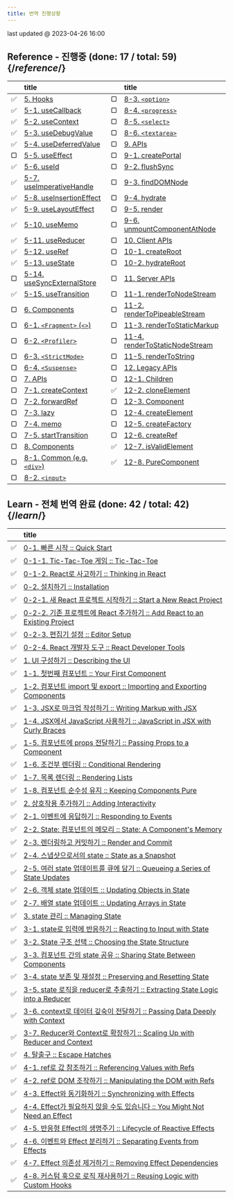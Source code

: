 ```yaml
---
title: 번역 진행상황 
---
```


<Intro>
last updated @ 2023-04-26 16:00
</Intro>

## Reference - 진행중 (done: 17 / total: 59) {/*reference*/}

|     | title                                                                |     | title                                                                                  |
| :-: | :------------------------------------------------------------------- | :-: | :------------------------------------------------------------------------------------- |
|  ✅  | [5. Hooks](/reference/react)                                         |  ▢  | [8-3. `<option>`](/reference/react-dom/components/option)                              |
|  ✅  | [5-1. useCallback](/reference/react/useCallback)                     |  ▢  | [8-4. `<progress>`](/reference/react-dom/components/progress)                          |
|  ✅  | [5-2. useContext](/reference/react/useContext)                       |  ▢  | [8-5. `<select>`](/reference/react-dom/components/select)                              |
|  ✅  | [5-3. useDebugValue](/reference/react/useDebugValue)                 |  ▢  | [8-6. `<textarea>`](/reference/react-dom/components/textarea)                          |
|  ✅  | [5-4. useDeferredValue](/reference/react/useDeferredValue)           |  ▢  | [9. APIs](/reference/react-dom)                                                        |
|  ▢  | [5-5. useEffect](/reference/react/useEffect)                         |  ▢  | [9-1. createPortal](/reference/react-dom/createPortal)                                 |
|  ✅  | [5-6. useId](/reference/react/useId)                                 |  ▢  | [9-2. flushSync](/reference/react-dom/flushSync)                                       |
|  ✅  | [5-7. useImperativeHandle](/reference/react/useImperativeHandle)     |  ▢  | [9-3. findDOMNode](/reference/react-dom/findDOMNode)                                   |
|  ✅  | [5-8. useInsertionEffect](/reference/react/useInsertionEffect)       |  ▢  | [9-4. hydrate](/reference/react-dom/hydrate)                                           |
|  ✅  | [5-9. useLayoutEffect](/reference/react/useLayoutEffect)             |  ▢  | [9-5. render](/reference/react-dom/render)                                             |
|  ✅  | [5-10. useMemo](/reference/react/useMemo)                            |  ▢  | [9-6. unmountComponentAtNode](/reference/react-dom/unmountComponentAtNode)             |
|  ✅  | [5-11. useReducer](/reference/react/useReducer)                      |  ▢  | [10. Client APIs](/reference/react-dom/client)                                         |
|  ✅  | [5-12. useRef](/reference/react/useRef)                              |  ▢  | [10-1. createRoot](/reference/react-dom/client/createRoot)                             |
|  ✅  | [5-13. useState](/reference/react/useState)                          |  ▢  | [10-2. hydrateRoot](/reference/react-dom/client/hydrateRoot)                           |
|  ▢  | [5-14. useSyncExternalStore](/reference/react/useSyncExternalStore)  |  ▢  | [11. Server APIs](/reference/react-dom/server)                                         |
|  ✅  | [5-15. useTransition](/reference/react/useTransition)                |  ▢  | [11-1. renderToNodeStream](/reference/react-dom/server/renderToNodeStream)             |
|  ▢  | [6. Components](/reference/react/components)                         |  ▢  | [11-2. renderToPipeableStream](/reference/react-dom/server/renderToPipeableStream)     |
|  ▢  | [6-1. `<Fragment>` (`<>`)](/reference/react/Fragment)                |  ▢  | [11-3. renderToStaticMarkup](/reference/react-dom/server/renderToStaticMarkup)         |
|  ▢  | [6-2. `<Profiler>`](/reference/react/Profiler)                       |  ▢  | [11-4. renderToStaticNodeStream](/reference/react-dom/server/renderToStaticNodeStream) |
|  ▢  | [6-3. `<StrictMode>`](/reference/react/StrictMode)                   |  ▢  | [11-5. renderToString](/reference/react-dom/server/renderToString)                     |
|  ▢  | [6-4. `<Suspense>`](/reference/react/Suspense)                       |  ▢  | [12. Legacy APIs](/reference/react/legacy)                                             |
|  ▢  | [7. APIs](/reference/react/apis)                                     |  ▢  | [12-1. Children](/reference/react/Children)                                            |
|  ▢  | [7-1. createContext](/reference/react/createContext)                 |  ✅  | [12-2. cloneElement](/reference/react/cloneElement)                                    |
|  ▢  | [7-2. forwardRef](/reference/react/forwardRef)                       |  ▢  | [12-3. Component](/reference/react/Component)                                          |
|  ▢  | [7-3. lazy](/reference/react/lazy)                                   |  ▢  | [12-4. createElement](/reference/react/createElement)                                  |
|  ▢  | [7-4. memo](/reference/react/memo)                                   |  ▢  | [12-5. createFactory](/reference/react/createFactory)                                  |
|  ▢  | [7-5. startTransition](/reference/react/startTransition)             |  ▢  | [12-6. createRef](/reference/react/createRef)                                          |
|  ▢  | [8. Components](/reference/react-dom/components)                     |  ✅  | [12-7. isValidElement](/reference/react/isValidElement)                                |
|  ▢  | [8-1. Common (e.g. `<div>`)](/reference/react-dom/components/common) |  ✅  | [12-8. PureComponent](/reference/react/PureComponent)                                  |
|  ▢  | [8-2. `<input>`](/reference/react-dom/components/input)              |     |                                                                                        |

## Learn - 전체 번역 완료 (done: 42 / total: 42) {/*learn*/}

|     | title                                                                                                                       |
| :-: | :-------------------------------------------------------------------------------------------------------------------------- |
|  ✅  | [0-1. 빠른 시작 :: Quick Start](/learn)                                                                                     |
|  ✅  | [0-1-1. Tic-Tac-Toe 게임 :: Tic-Tac-Toe](/learn/tutorial-tic-tac-toe)                                                       |
|  ✅  | [0-1-2. React로 사고하기 :: Thinking in React](/learn/thinking-in-react)                                                    |
|  ✅  | [0-2. 설치하기 :: Installation](/learn/installation)                                                                        |
|  ✅  | [0-2-1. 새 React 프로젝트 시작하기 :: Start a New React Project](/learn/start-a-new-react-project)                          |
|  ✅  | [0-2-2. 기존 프로젝트에 React 추가하기 :: Add React to an Existing Project](/learn/add-react-to-an-existing-project)        |
|  ✅  | [0-2-3. 편집기 설정 :: Editor Setup](/learn/editor-setup)                                                                   |
|  ✅  | [0-2-4. React 개발자 도구 :: React Developer Tools](/learn/react-developer-tools)                                           |
|  ✅  | [1. UI 구성하기 :: Describing the UI](/learn/describing-the-ui)                                                             |
|  ✅  | [1-1. 첫번째 컴포넌트 :: Your First Component](/learn/your-first-component)                                                 |
|  ✅  | [1-2. 컴포넌트 import 및 export :: Importing and Exporting Components](/learn/importing-and-exporting-components)           |
|  ✅  | [1-3. JSX로 마크업 작성하기 :: Writing Markup with JSX](/learn/writing-markup-with-jsx)                                     |
|  ✅  | [1-4. JSX에서 JavaScript 사용하기 :: JavaScript in JSX with Curly Braces](/learn/javascript-in-jsx-with-curly-braces)       |
|  ✅  | [1-5. 컴포넌트에 props 전달하기 :: Passing Props to a Component](/learn/passing-props-to-a-component)                       |
|  ✅  | [1-6. 조건부 렌더링 :: Conditional Rendering](/learn/conditional-rendering)                                                 |
|  ✅  | [1-7. 목록 렌더링 :: Rendering Lists](/learn/rendering-lists)                                                               |
|  ✅  | [1-8. 컴포넌트 순수성 유지 :: Keeping Components Pure](/learn/keeping-components-pure)                                      |
|  ✅  | [2. 상호작용 추가하기 :: Adding Interactivity](/learn/adding-interactivity)                                                 |
|  ✅  | [2-1. 이벤트에 응답하기 :: Responding to Events](/learn/responding-to-events)                                               |
|  ✅  | [2-2. State: 컴포넌트의 메모리 :: State: A Component's Memory](/learn/state-a-components-memory)                            |
|  ✅  | [2-3. 렌더링하고 커밋하기 :: Render and Commit](/learn/render-and-commit)                                                   |
|  ✅  | [2-4. 스냅샷으로서의 state :: State as a Snapshot](/learn/state-as-a-snapshot)                                              |
|  ✅  | [2-5. 여러 state 업데이트를 큐에 담기 :: Queueing a Series of State Updates](/learn/queueing-a-series-of-state-updates)     |
|  ✅  | [2-6. 객체 state 업데이트 :: Updating Objects in State](/learn/updating-objects-in-state)                                   |
|  ✅  | [2-7. 배열 state 업데이트 :: Updating Arrays in State](/learn/updating-arrays-in-state)                                     |
|  ✅  | [3. state 관리 :: Managing State](/learn/managing-state)                                                                    |
|  ✅  | [3-1. state로 입력에 반응하기 :: Reacting to Input with State](/learn/reacting-to-input-with-state)                         |
|  ✅  | [3-2. State 구조 선택 :: Choosing the State Structure](/learn/choosing-the-state-structure)                                 |
|  ✅  | [3-3. 컴포넌트 간의 state 공유 :: Sharing State Between Components](/learn/sharing-state-between-components)                |
|  ✅  | [3-4. state 보존 및 재설정 :: Preserving and Resetting State](/learn/preserving-and-resetting-state)                        |
|  ✅  | [3-5. state 로직을 reducer로 추출하기 :: Extracting State Logic into a Reducer](/learextracting-state-logic-into-a-reducer) |
|  ✅  | [3-6. context로 데이터 깊숙이 전달하기 :: Passing Data Deeply with Context](/learn/passing-data-deeply-with-context)        |
|  ✅  | [3-7. Reducer와 Context로 확장하기 :: Scaling Up with Reducer and Context](/learn/scaling-up-with-reducer-and-context)      |
|  ✅  | [4. 탈출구 :: Escape Hatches](/learn/escape-hatches)                                                                        |
|  ✅  | [4-1. ref로 값 참조하기 :: Referencing Values with Refs](/learn/referencing-values-with-refs)                               |
|  ✅  | [4-2. ref로 DOM 조작하기 :: Manipulating the DOM with Refs ](/learn/manipulating-the-dom-with-refs)                         |
|  ✅  | [4-3. Effect와 동기화하기 :: Synchronizing with Effects](/learn/synchronizing-with-effects)                                 |
|  ✅  | [4-4. Effect가 필요하지 않을 수도 있습니다 :: You Might Not Need an Effect](/learn/you-might-not-need-an-effect)            |
|  ✅  | [4-5. 반응형 Effect의 생명주기 :: Lifecycle of Reactive Effects](/learn/lifecycle-of-reactive-effects)                      |
|  ✅  | [4-6. 이벤트와 Effect 분리하기 :: Separating Events from Effects](/learn/separating-events-from-effects)                    |
|  ✅  | [4-7. Effect 의존성 제거하기 :: Removing Effect Dependencies](/learn/removing-effect-dependencies)                          |
|  ✅  | [4-8. 커스텀 훅으로 로직 재사용하기 :: Reusing Logic with Custom Hooks](/learn/reusing-logic-with-custom-hooks)             |
